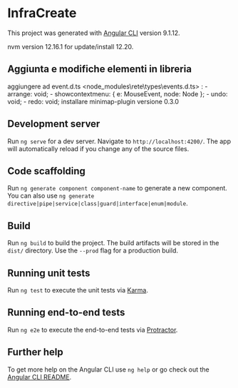 # InfraCreate

This project was generated with [Angular CLI](https://github.com/angular/angular-cli) version 9.1.12.

nvm version 12.16.1 
for update/install 12.20.

## Aggiunta e modifiche elementi in libreria
aggiungere ad event.d.ts <node_modules\rete\types\events.d.ts> : 
    - arrange: void;
    - showcontextmenu: { e: MouseEvent, node: Node };
    - undo: void;
    - redo: void;
installare minimap-plugin versione 0.3.0

## Development server

Run `ng serve` for a dev server. Navigate to `http://localhost:4200/`. The app will automatically reload if you change any of the source files.

## Code scaffolding

Run `ng generate component component-name` to generate a new component. You can also use `ng generate directive|pipe|service|class|guard|interface|enum|module`.

## Build

Run `ng build` to build the project. The build artifacts will be stored in the `dist/` directory. Use the `--prod` flag for a production build.

## Running unit tests

Run `ng test` to execute the unit tests via [Karma](https://karma-runner.github.io).

## Running end-to-end tests

Run `ng e2e` to execute the end-to-end tests via [Protractor](http://www.protractortest.org/).

## Further help

To get more help on the Angular CLI use `ng help` or go check out the [Angular CLI README](https://github.com/angular/angular-cli/blob/master/README.md).
